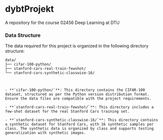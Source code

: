 # dybtProjekt
A repository for the course 02456 Deep Learning at DTU

### Data Structure

The data required for this project is organized in the following directory structure:

```plaintext
data/
├── cifar-100-python/
├── stanford-cars-real-train-fewshot/
└── stanford-cars-synthetic-classwise-16/



- **`cifar-100-python/`**: This directory contains the CIFAR-100 dataset, structured as per the Python version distribution format. Ensure the data files are compatible with the project requirements.
  
- **`stanford-cars-real-train-fewshot/`**: This directory includes a few-shot dataset for the real Stanford Cars training set.
  
- **`stanford-cars-synthetic-classwise-16/`**: This directory contains a synthetic dataset for Stanford Cars, with 16 synthetic samples per class. The synthetic data is organized by class and supports testing generalization with synthetic images.
